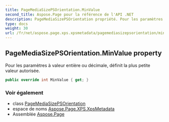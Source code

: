```yaml
---
title: PageMediaSizePSOrientation.MinValue
second_title: Aspose.Page pour la référence de l'API .NET
description: PageMediaSizePSOrientation propriété. Pour les paramètres à valeur entière ou décimale définit la plus petite valeur autorisée.
type: docs
weight: 30
url: /fr/net/aspose.page.xps.xpsmetadata/pagemediasizepsorientation/minvalue/
---
```

## PageMediaSizePSOrientation.MinValue property

Pour les paramètres à valeur entière ou décimale, définit la plus petite valeur autorisée.

```csharp
public override int MinValue { get; }
```

### Voir également

* class [PageMediaSizePSOrientation](../)
* espace de noms [Aspose.Page.XPS.XpsMetadata](../../pagemediasizepsorientation/)
* Assemblée [Aspose.Page](../../../)



